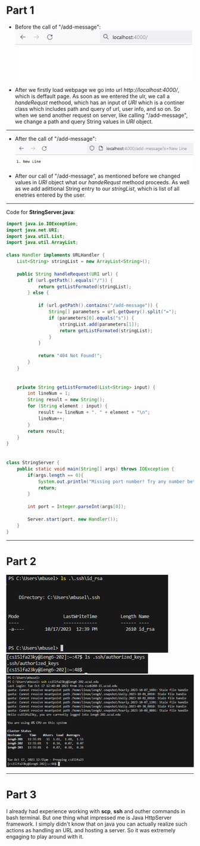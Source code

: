 # Part 1
- Before the call of "/add-message":
![Image](img/ss-1.png)

- After we firstly load webpage we go into url *http://localhost:4000/*, which is deffault page. As soon as we entered the ulr, we call a *handeRequst* methood, which has an input of *URI* which is a continer class which includes path and query of url, user info, and so on. So when we send another request on server, like calling "/add-message", we change a path and query String values in *URI* object.

---
- After the call of "/add-message":
![Image](img/ss-2.png)
- After our call of "/add-message", as mentioned before we changed values in *URI* object what our *handeRequst* methood proceeds. As well as we add adittional String entry to our *stringList*, which is list of all enetries entered by the user. 
---

Code for **StringServer.java**:
```java
import java.io.IOException;
import java.net.URI;
import java.util.List;
import java.util.ArrayList;

class Handler implements URLHandler {
    List<String> stringList = new ArrayList<String>();

    public String handleRequest(URI url) {
        if (url.getPath().equals("/")) {
            return getListFormated(stringList);
        } else {

            if (url.getPath().contains("/add-message")) {
                String[] parameters = url.getQuery().split("=");
                if (parameters[0].equals("s")) {
                    stringList.add(parameters[1]);
                    return getListFormated(stringList);
                }
            }

            return "404 Not Found!";
        }
    }


    private String getListFormated(List<String> input) {
        int lineNum = 1;
        String result = new String();
        for (String element : input) {
            result += lineNum + ". " + element + "\n";
            lineNum++;
        }
        return result;
    }
}


class StringServer {
    public static void main(String[] args) throws IOException {
        if(args.length == 0){
            System.out.println("Missing port number! Try any number between 1024 to 49151");
            return;
        }

        int port = Integer.parseInt(args[0]);

        Server.start(port, new Handler());
    }
}

```
---
# Part 2
![Image](img/sk-1.png)
![Image](img/sk-2.png)
![Image](img/sk-3.png)

---
# Part 3
I already had experience working with **scp**, **ssh** and outher commands in bash terminal. But one thing what impressed me is Java HttpServer framework. I simply didn't know that on java you can actually realize such actions as handling an URL and hosting a server. So it was extremely engaging to play around with it.


